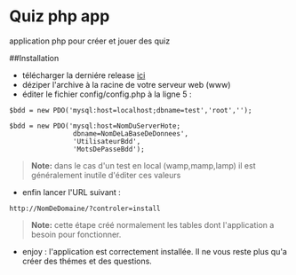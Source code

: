 # Quiz php app
application php pour créer et jouer des quiz

##Installation
- télécharger la derniére release [ici](https://github.com/evangelion62/Quiz/archive/0.1.1.zip)
- déziper l'archive à la racine de votre serveur web (www)
- éditer le fichier config/config.php
à la ligne 5 :
```
$bdd = new PDO('mysql:host=localhost;dbname=test','root','');
```
```
$bdd = new PDO('mysql:host=NomDuServerHote;
                dbname=NomDeLaBaseDeDonnees',
                'UtilisateurBdd',
                'MotsDePasseBdd');
```
> **Note:** dans le cas d'un test en local (wamp,mamp,lamp) il est généralement inutile d'éditer ces valeurs

- enfin lancer l'URL suivant :
```
http://NomDeDomaine/?controler=install
```
> **Note:** cette étape créé normalement les tables dont l'application a besoin pour fonctionner.

- enjoy : l'application est correctement installée. Il ne vous reste plus qu'a créer des thémes et des questions.

